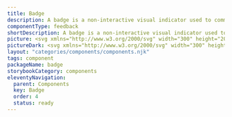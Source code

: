 ```yaml
---
title: Badge
description: A badge is a non-interactive visual indicator used to communicate status.
componentType: feedback
shortDescription: A badge is a non-interactive visual indicator used to communicate status.
picture: <svg xmlns="http://www.w3.org/2000/svg" width="300" height="200" fill="none" aria-labelledby="badgeTitle badgeDesc" role="img"><title id="badgeTitle">Illustration of the badge component.</title><desc id="badgeDesc">An illustrated badge component representing badge component card.</desc><rect width="60" height="26" x="120" y="87" fill="#36F" rx="13"/><path fill="#F4F4F4" d="m137.969 93.798-2.256 5.278h3.281a.96.96 0 0 1 .879.587c.117.381.029.792-.264 1.055l-7.5 6.569c-.351.264-.82.293-1.172.029a.911.911 0 0 1-.322-1.114l2.256-5.278h-3.252c-.41 0-.762-.235-.879-.587-.146-.381-.059-.791.234-1.055l7.5-6.569c.352-.264.821-.293 1.172-.03a.912.912 0 0 1 .323 1.115ZM147.006 105.3v-1.117a89.7 89.7 0 0 0 2.55-2.55c.723-.755 1.278-1.439 1.667-2.05.389-.622.583-1.2.583-1.733 0-.556-.15-1-.45-1.333-.3-.334-.733-.5-1.3-.5-.411 0-.789.116-1.133.35a5.472 5.472 0 0 0-.933.833l-1.067-1.067c.489-.522.994-.922 1.517-1.2.522-.289 1.144-.433 1.866-.433 1.023 0 1.834.294 2.434.883.611.59.916 1.378.916 2.367 0 .622-.177 1.261-.533 1.917-.344.644-.811 1.305-1.4 1.983a58.744 58.744 0 0 1-1.917 2.133c.278-.022.578-.044.9-.066.323-.034.611-.05.867-.05h2.6v1.633h-7.167ZM157.118 101.083h2.783v-2.4c0-.31.011-.677.034-1.1.022-.422.039-.789.05-1.1h-.067c-.133.278-.272.55-.417.817l-.45.833-1.933 2.95Zm2.783 4.217v-2.733h-4.683v-1.3l4.2-6.567h2.283v6.383h1.334v1.484h-1.334v2.733h-1.8ZM167.746 105.5c-.689 0-1.305-.122-1.85-.367-.544-.255-.972-.6-1.283-1.033-.311-.433-.467-.939-.467-1.517 0-.655.195-1.205.584-1.65.388-.444.833-.8 1.333-1.066V99.8a4.421 4.421 0 0 1-1.05-1.033c-.278-.411-.417-.895-.417-1.45 0-.578.139-1.073.417-1.484.278-.422.655-.75 1.133-.983a3.784 3.784 0 0 1 1.65-.35c.956 0 1.711.267 2.267.8.567.522.85 1.211.85 2.067 0 .522-.15.994-.45 1.416-.3.423-.622.761-.967 1.017v.067c.489.277.917.627 1.284 1.05.366.422.55.989.55 1.7 0 .544-.15 1.033-.45 1.466-.3.434-.717.778-1.25 1.034-.534.255-1.162.383-1.884.383Zm.7-6.183c.289-.29.506-.584.65-.884.156-.3.234-.616.234-.95 0-.466-.139-.85-.417-1.15-.278-.31-.661-.466-1.15-.466-.411 0-.756.127-1.033.383-.278.256-.417.611-.417 1.067 0 .355.094.655.283.9.189.233.445.439.767.616.333.167.694.328 1.083.484Zm-.666 4.816c.511 0 .927-.139 1.25-.416.333-.289.5-.678.5-1.167 0-.389-.117-.706-.35-.95-.223-.244-.528-.456-.917-.633a16.358 16.358 0 0 0-1.283-.567 3.398 3.398 0 0 0-.834.867 2.041 2.041 0 0 0-.316 1.116c0 .523.188.945.566 1.267.378.322.839.483 1.384.483Z"/></svg>
pictureDark: <svg xmlns="http://www.w3.org/2000/svg" width="300" height="200" fill="none" aria-labelledby="badgeDarkTitle badgeDarkDesc" role="img"><title id="badgeDarkTitle">Illustration of the badge component.</title><desc id="badgeDarkDesc">An illustrated badge component representing badge component card.</desc><rect width="60" height="26" x="120" y="87" fill="#5985FF" rx="13"/><path fill="#222" d="m137.969 93.798-2.256 5.278h3.281a.96.96 0 0 1 .879.587c.117.381.029.792-.264 1.055l-7.5 6.569c-.351.264-.82.293-1.172.029a.911.911 0 0 1-.322-1.114l2.256-5.278h-3.252c-.41 0-.762-.235-.879-.587-.146-.381-.059-.791.234-1.055l7.5-6.569c.352-.264.821-.293 1.172-.03a.912.912 0 0 1 .323 1.115ZM147.006 105.3v-1.117a89.7 89.7 0 0 0 2.55-2.55c.723-.755 1.278-1.439 1.667-2.05.389-.622.583-1.2.583-1.733 0-.556-.15-1-.45-1.333-.3-.334-.733-.5-1.3-.5-.411 0-.789.116-1.133.35a5.472 5.472 0 0 0-.933.833l-1.067-1.067c.489-.522.994-.922 1.517-1.2.522-.289 1.144-.433 1.866-.433 1.023 0 1.834.294 2.434.883.611.59.916 1.378.916 2.367 0 .622-.177 1.261-.533 1.917-.344.644-.811 1.305-1.4 1.983a58.744 58.744 0 0 1-1.917 2.133c.278-.022.578-.044.9-.066.323-.034.611-.05.867-.05h2.6v1.633h-7.167ZM157.118 101.083h2.783v-2.4c0-.31.011-.677.034-1.1.022-.422.039-.789.05-1.1h-.067c-.133.278-.272.55-.417.817l-.45.833-1.933 2.95Zm2.783 4.217v-2.733h-4.683v-1.3l4.2-6.567h2.283v6.383h1.334v1.484h-1.334v2.733h-1.8ZM167.746 105.5c-.689 0-1.305-.122-1.85-.367-.544-.255-.972-.6-1.283-1.033-.311-.433-.467-.939-.467-1.517 0-.655.195-1.205.584-1.65.388-.444.833-.8 1.333-1.066V99.8a4.421 4.421 0 0 1-1.05-1.033c-.278-.411-.417-.895-.417-1.45 0-.578.139-1.073.417-1.484.278-.422.655-.75 1.133-.983a3.784 3.784 0 0 1 1.65-.35c.956 0 1.711.267 2.267.8.567.522.85 1.211.85 2.067 0 .522-.15.994-.45 1.416-.3.423-.622.761-.967 1.017v.067c.489.277.917.627 1.284 1.05.366.422.55.989.55 1.7 0 .544-.15 1.033-.45 1.466-.3.434-.717.778-1.25 1.034-.534.255-1.162.383-1.884.383Zm.7-6.183c.289-.29.506-.584.65-.884.156-.3.234-.616.234-.95 0-.466-.139-.85-.417-1.15-.278-.31-.661-.466-1.15-.466-.411 0-.756.127-1.033.383-.278.256-.417.611-.417 1.067 0 .355.094.655.283.9.189.233.445.439.767.616.333.167.694.328 1.083.484Zm-.666 4.816c.511 0 .927-.139 1.25-.416.333-.289.5-.678.5-1.167 0-.389-.117-.706-.35-.95-.223-.244-.528-.456-.917-.633a16.358 16.358 0 0 0-1.283-.567 3.398 3.398 0 0 0-.834.867 2.041 2.041 0 0 0-.316 1.116c0 .523.188.945.566 1.267.378.322.839.483 1.384.483Z"/></svg>
layout: "categories/components/components.njk"
tags: component
packageName: badge
storybookCategory: components
eleventyNavigation:
  parent: Components
  key: Badge
  order: 4
  status: ready
---
```


